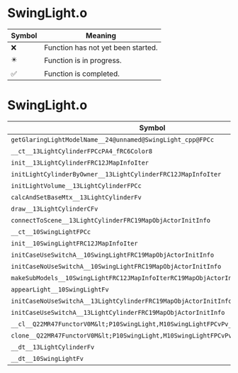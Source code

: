 # SwingLight.o
| Symbol | Meaning 
| ------------- | ------------- 
| :x: | Function has not yet been started. 
| :eight_pointed_black_star: | Function is in progress. 
| :white_check_mark: | Function is completed. 


# SwingLight.o
| Symbol | Decompiled? |
| ------------- | ------------- |
| `getGlaringLightModelName__24@unnamed@SwingLight_cpp@FPCc` | :x: |
| `__ct__13LightCylinderFPCcPA4_fRC6Color8` | :x: |
| `init__13LightCylinderFRC12JMapInfoIter` | :x: |
| `initLightCylinderByOwner__13LightCylinderFRC12JMapInfoIter` | :x: |
| `initLightVolume__13LightCylinderFPCc` | :x: |
| `calcAndSetBaseMtx__13LightCylinderFv` | :x: |
| `draw__13LightCylinderCFv` | :x: |
| `connectToScene__13LightCylinderFRC19MapObjActorInitInfo` | :x: |
| `__ct__10SwingLightFPCc` | :x: |
| `init__10SwingLightFRC12JMapInfoIter` | :x: |
| `initCaseUseSwitchA__10SwingLightFRC19MapObjActorInitInfo` | :x: |
| `initCaseNoUseSwitchA__10SwingLightFRC19MapObjActorInitInfo` | :x: |
| `makeSubModels__10SwingLightFRC12JMapInfoIterRC19MapObjActorInitInfo` | :x: |
| `appearLight__10SwingLightFv` | :x: |
| `initCaseNoUseSwitchA__13LightCylinderFRC19MapObjActorInitInfo` | :x: |
| `initCaseUseSwitchA__13LightCylinderFRC19MapObjActorInitInfo` | :x: |
| `__cl__Q22MR47FunctorV0M&lt;P10SwingLight,M10SwingLightFPCvPv_v&gt;CFv` | :x: |
| `clone__Q22MR47FunctorV0M&lt;P10SwingLight,M10SwingLightFPCvPv_v&gt;CFP7JKRHeap` | :x: |
| `__dt__13LightCylinderFv` | :x: |
| `__dt__10SwingLightFv` | :x: |
